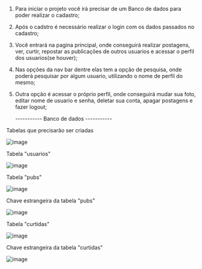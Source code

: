 1. Para iniciar o projeto você irá precisar de um Banco de dados para poder realizar o cadastro;
2. Após o cadstro é necessário realizar o login com os dados passados no cadastro;
3. Você entrará na pagina principal, onde conseguirá realizar postagens, ver, curtir, repostar as publicações de outros usuarios e acessar o perfil dos usuarios(se houver);
4. Nas opçôes da nav bar dentre elas tem a opção de pesquisa, onde poderá pesquisar por algum usuario, utilizando o nome de perfil do mesmo;
5. Outra opção é acessar o próprio perfil, onde conseguirá mudar sua foto, editar nome de usuario e senha, deletar sua conta, apagar postagens e fazer logout;

   ----------- Banco de dados -----------
   
  Tabelas que precisarão ser criadas
  
   ![image](https://github.com/FelipeRVNK/RedeSocial/assets/123409485/1eeb35aa-66f5-43ff-b519-8a9e44b73eb1)

  Tabela "usuarios"

  ![image](https://github.com/FelipeRVNK/RedeSocial/assets/123409485/643d706e-196f-44e8-80ad-dc3d7f67958e)

  Tabela "pubs"

  ![image](https://github.com/FelipeRVNK/RedeSocial/assets/123409485/6b2e776d-d6ae-4335-8896-61ded32edd4e)

  Chave estrangeira da tabela "pubs"

  ![image](https://github.com/FelipeRVNK/RedeSocial/assets/123409485/5d129d69-1784-410c-afd5-962255774a37)

  Tabela "curtidas"

  ![image](https://github.com/FelipeRVNK/RedeSocial/assets/123409485/e25fa86e-21dc-443e-b54b-83ad6e7ab8dd)

  Chave estrangeira da tabela "curtidas"

  ![image](https://github.com/FelipeRVNK/RedeSocial/assets/123409485/5191fc2e-3696-4093-965f-354c0d321602)
